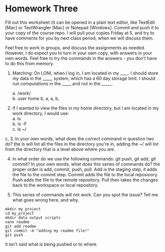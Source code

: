 # Homework Three

Fill out this worksheet (it can be opened in a plain text editor, like TextEdit [Mac] or TextWrangler [Mac] or Notepad [Windows]. Commit and push it to your copy of the course repo. I will pull your copies Friday at 5, and try to have comments for you by next class period, when we will discuss them. 

Feel free to work in groups, and discuss the assignments as needed. However, I do expect you to turn in your own copy, with answers in your own words. Feel free to try the commands in the answers - you don't have to do this from memory.

1. Matching: On LONI, when I log in, I am located in my ____. I should store my data in the _____ system, which has a 60 day storage limit. I should run computations in the ____, and not in the _____.

	a. /work/  
	b. user home
b, a, a, b, 

2. If I wanted to view the files in my home directory, but I am located in my work directory, I would use:  
	a. ls  
	b. ls -F  
	c. ls ~/ 
	
 c, 
3. In your own words, what does the correct command in question two do? 
 the ls will list all the files in the directory you're in, adding the ~/ will list from the directory that is a level above 
where you are. 

4. In what order do we use the following commands: git push, git add, git commit? In your own words, what does this series of commands do? 
 the proper order is add, commit, push, pull. Add is the staging step, it adds the file to the commit step. Commit adds the file to the local reposioory. Push adds 
the file to the remote repository. Pull then takes the changes back to the workspace or local repository.
 
5. This series of commands will not work. Can you spot the issue? Tell me what goes wrong here, and why.

```
mkdir my_project
cd my_project
mkdir data output scripts
nano readme
git add readme
git commit -m "adding my readme file!"
git push
```
it isn't said what is being pushed or to where. 

